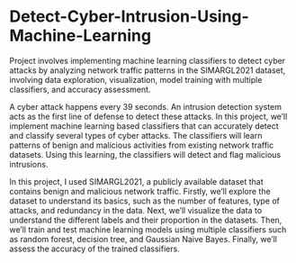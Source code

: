 # Detect-Cyber-Intrusion-Using-Machine-Learning

Project involves implementing machine learning classifiers to detect cyber attacks by analyzing network traffic patterns in the SIMARGL2021 dataset, involving data exploration, visualization, model training with multiple classifiers, and accuracy assessment.

A cyber attack happens every 39 seconds. An intrusion detection system acts as the first line of defense to detect these attacks. In this project, we’ll implement machine learning based classifiers that can accurately detect and classify several types of cyber attacks. The classifiers will learn patterns of benign and malicious activities from existing network traffic datasets. Using this learning, the classifiers will detect and flag malicious intrusions.

In this project, I used SIMARGL2021, a publicly available dataset that contains benign and malicious network traffic. Firstly, we’ll explore the dataset to understand its basics, such as the number of features, type of attacks, and redundancy in the data. Next, we’ll visualize the data to understand the different labels and their proportion in the datasets. Then, we’ll train and test machine learning models using multiple classifiers such as random forest, decision tree, and Gaussian Naive Bayes. Finally, we’ll assess the accuracy of the trained classifiers.
